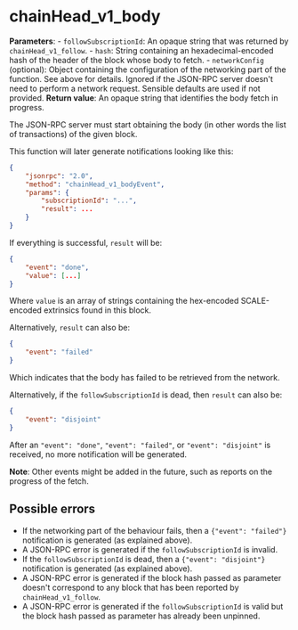 # chainHead_v1_body

**Parameters**:
    - `followSubscriptionId`: An opaque string that was returned by `chainHead_v1_follow`.
    - `hash`: String containing an hexadecimal-encoded hash of the header of the block whose body to fetch.
    - `networkConfig` (optional): Object containing the configuration of the networking part of the function. See above for details. Ignored if the JSON-RPC server doesn't need to perform a network request. Sensible defaults are used if not provided.
**Return value**: An opaque string that identifies the body fetch in progress.

The JSON-RPC server must start obtaining the body (in other words the list of transactions) of the given block.

This function will later generate notifications looking like this:

```json
{
    "jsonrpc": "2.0",
    "method": "chainHead_v1_bodyEvent",
    "params": {
        "subscriptionId": "...",
        "result": ...
    }
}
```

If everything is successful, `result` will be:

```json
{
    "event": "done",
    "value": [...]
}
```

Where `value` is an array of strings containing the hex-encoded SCALE-encoded extrinsics found in this block.

Alternatively, `result` can also be:

```json
{
    "event": "failed"
}
```

Which indicates that the body has failed to be retrieved from the network.

Alternatively, if the `followSubscriptionId` is dead, then `result` can also be:

```json
{
    "event": "disjoint"
}
```

After an `"event": "done"`, `"event": "failed"`, or `"event": "disjoint"` is received, no more notification will be generated.

**Note**: Other events might be added in the future, such as reports on the progress of the fetch.

## Possible errors

- If the networking part of the behaviour fails, then a `{"event": "failed"}` notification is generated (as explained above).
- A JSON-RPC error is generated if the `followSubscriptionId` is invalid.
- If the `followSubscriptionId` is dead, then a `{"event": "disjoint"}` notification is generated (as explained above).
- A JSON-RPC error is generated if the block hash passed as parameter doesn't correspond to any block that has been reported by `chainHead_v1_follow`.
- A JSON-RPC error is generated if the `followSubscriptionId` is valid but the block hash passed as parameter has already been unpinned.
